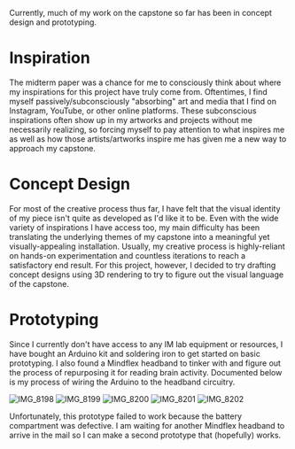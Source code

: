 Currently, much of my work on the capstone so far has been in concept design and prototyping. 

# Inspiration

The midterm paper was a chance for me to consciously think about where my inspirations for this project have truly come from. Oftentimes, I find myself passively/subconsciously "absorbing" art and media that I find on Instagram, YouTube, or other online platforms. These subconscious inspirations often show up in my artworks and projects without me necessarily realizing, so forcing myself to pay attention to what inspires me as well as how those artists/artworks inspire me has given me a new way to approach my capstone.

# Concept Design

For most of the creative process thus far, I have felt that the visual identity of my piece isn't quite as developed as I'd like it to be. Even with the wide variety of inspirations I have access too, my main difficulty has been translating the underlying themes of my capstone into a meaningful yet visually-appealing installation. Usually, my creative process is highly-reliant on hands-on experimentation and countless iterations to reach a satisfactory end result. For this project, however, I decided to try drafting concept designs using 3D rendering to try to figure out the visual language of the capstone.

# Prototyping

Since I currently don't have access to any IM lab equipment or resources, I have bought an Arduino kit and soldering iron to get started on basic prototyping. I also found a Mindflex headband to tinker with and figure out the process of repurposing it for reading brain activity. Documented below is my process of wiring the Arduino to the headband circuitry.

![IMG_8198](https://user-images.githubusercontent.com/7122029/138741216-6f19f633-1617-4011-acbe-d103d550a5cd.JPG)
![IMG_8199](https://user-images.githubusercontent.com/7122029/138741220-6e943754-95e8-4415-98fa-a39f1621c3d0.JPG)
![IMG_8200](https://user-images.githubusercontent.com/7122029/138741222-f3a7a3af-5d2e-4666-83d5-2a33909ff236.JPG)
![IMG_8201](https://user-images.githubusercontent.com/7122029/138741225-e265cb2d-791d-4c25-bf07-50cbe1c2937c.JPG)
![IMG_8202](https://user-images.githubusercontent.com/7122029/138741229-d569235b-69c7-4eb2-9e7c-5b87dad2a664.JPG)

Unfortunately, this prototype failed to work because the battery compartment was defective. I am waiting for another Mindflex headband to arrive in the mail so I can make a second prototype that (hopefully) works.
